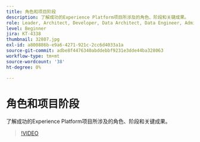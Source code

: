 ```yaml
---
title: 角色和项目阶段
description: 了解成功的Experience Platform项目所涉及的角色、阶段和关键成果。
role: Leader, Architect, Developer, Data Architect, Data Engineer, Admin, User
level: Beginner
jira: KT-4338
thumbnail: 32807.jpg
exl-id: a800886b-e9a6-4271-921c-2cc6d4033a1a
source-git-commit: adbe8f4476340abddebbf9231e3dde44ba328063
workflow-type: tm+mt
source-wordcount: '38'
ht-degree: 0%

---
```


# 角色和项目阶段

了解成功的Experience Platform项目所涉及的角色、阶段和关键成果。

>[!VIDEO](https://video.tv.adobe.com/v/32807?quality=12&learn=on)


